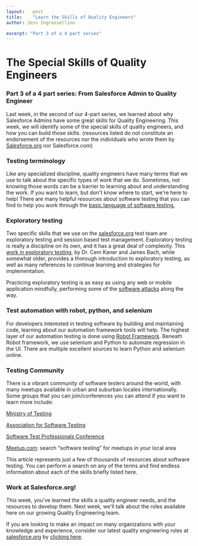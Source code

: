 ```yaml
---
layout:   post
title:    "Learn the Skills of Quality Engineers"
author: Jess Ingrassellino

excerpt: "Part 3 of a 4 part series"
---
```


# The Special Skills of Quality Engineers

### Part 3 of a 4 part series: From Salesforce Admin to Quality Engineer


Last week, in the second of our 4-part series, we learned about why Salesforce Admins have some great skills for Quality Engineering. This week, we will identify some of the special skills of quality engineers, and how you can build those skills. (resources listed do not constitute an endorsement of the resources nor the individuals who wrote them by [Salesforce.org](http://salesforce.org/) nor Salesforce.com)


### Testing terminology

Like any specialized discipline, quality engineers have many terms that we use to talk about the specific types of work that we do. Sometimes, not knowing those words can be a barrier to learning about and understanding the work. If you want to learn, but don't know where to start, we're here to help! There are many helpful resources about software testing that you can find to help you work through the [basic language of software testing.](https://www.testingexcellence.com/software-testing-glossary/) 


### Exploratory testing

Two specific skills that we use on the [salesforce.org](http://salesforce.org/) test team are exploratory testing and session based test management. Exploratory testing is really a discipline on its own, and it has a great deal of complexity. This [work in exploratory testing](http://www.testingeducation.org/a/nature.pdf), by Dr. Cem Kaner and James Bach, while somewhat older, provides a thorough introduction to exploratory testing, as well as many references to continue learning and strategies for implementation. 

Practicing exploratory testing is as easy as using any web or mobile application mindfully, performing some of the [software attacks](http://www.math.uaa.alaska.edu/~afkjm/cs470/handouts/breaking.pdf) along the way. 

### Test automation with robot, python, and selenium

For developers interested in testing software by building and maintaining code, learning about our automation framework tools will help. The highest layer of our automation testing is done using [Robot Framework](http://robotframework.org/). Beneath Robot framework, we use selenium and Python to automate regression in the UI. There are multiple excellent sources to learn Python and selenium online.

### Testing Community

There is a vibrant community of software testers around the world, with many meetups available in urban and suburban locales internationally. Some groups that you can join/conferences you can attend if you want to learn more include:


[Ministry of Testing](https://www.ministryoftesting.com/)

[Association for Software Testing](https://www.associationforsoftwaretesting.org/)

[Software Test Professionals Conference](https://www.stpcon.com/)

[Meetup.com](http://meetup.com/): search “software testing” for meetups in your local area

This article represents just a few of thousands of resources about software testing. You can perform a search on any of the terms and find endless information about each of the skills briefly listed here. 

### Work at Salesforce.org!

This week, you've learned the skills a quality engineer needs, and the resources to develop them. Next week, we'll talk about the roles available here on our growing Quality Engineering team. 

If you are looking to make an impact on many organizations with your knowledge and experience, consider our latest quality engineering roles at [salesforce.org](http://salesforce.org/) by [clicking here](https://salesforce.wd1.myworkdayjobs.com/External_Career_Site).




